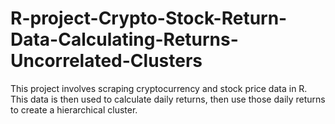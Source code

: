 # R-project-Crypto-Stock-Return-Data-Calculating-Returns-Uncorrelated-Clusters
This project involves scraping cryptocurrency and stock price data in R. This data is then used to calculate daily returns, then use those daily returns to create a hierarchical cluster. 

